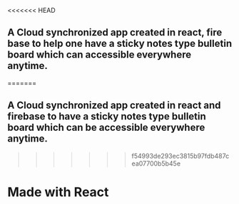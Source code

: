 <<<<<<< HEAD
## A Cloud synchronized app created in react, fire base to help one have a sticky notes type bulletin board which can accessible everywhere anytime.
=======
## A Cloud synchronized app created in react  and firebase to have a sticky notes type bulletin board which can be accessible everywhere anytime.
>>>>>>> f54993de293ec3815b97fdb487cea07700b5b45e



# Made with React
